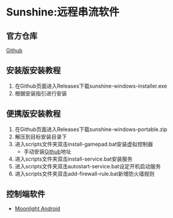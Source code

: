 # Sunshine:远程串流软件
## 官方仓库
[Github](https://github.com/LizardByte/Sunshine)

## 安装版安装教程
1. 在Github页面进入Releases下载sunshine-windows-installer.exe
2. 根据安装指引进行安装
## 便携版安装教程
1. 在Github页面进入Releases下载sunshine-windows-portable.zip
2. 解压到目标安装目录下
3. 进入scripts文件夹双击install-gamepad.bat安装虚拟控制器
   - 手动安装[Github](https://github.com/nefarius/ViGEmBus/releases)地址
4. 进入scripts文件夹双击install-service.bat安装服务
5. 进入scripts文件夹双击autostart-service.bat设定开机启动服务
6. 进入scripts文件夹双击add-firewall-rule.bat新增防火墙规则

## 控制端软件
- [Moonlight Android](https://github.com/moonlight-stream/moonlight-android)